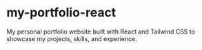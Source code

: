 # my-portfolio-react
My personal portfolio website built with React and Tailwind CSS to showcase my projects, skills, and experience.
